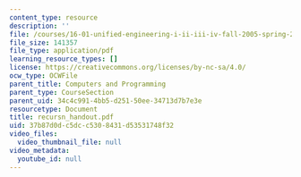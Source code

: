 ```yaml
---
content_type: resource
description: ''
file: /courses/16-01-unified-engineering-i-ii-iii-iv-fall-2005-spring-2006/37b87d0dc5dcc5308431d53531748f32_recursn_handout.pdf
file_size: 141357
file_type: application/pdf
learning_resource_types: []
license: https://creativecommons.org/licenses/by-nc-sa/4.0/
ocw_type: OCWFile
parent_title: Computers and Programming
parent_type: CourseSection
parent_uid: 34c4c991-4bb5-d251-50ee-34713d7b7e3e
resourcetype: Document
title: recursn_handout.pdf
uid: 37b87d0d-c5dc-c530-8431-d53531748f32
video_files:
  video_thumbnail_file: null
video_metadata:
  youtube_id: null
---
```

